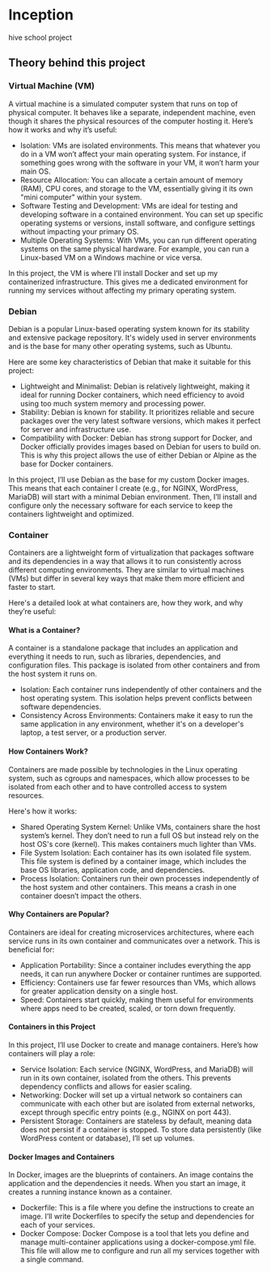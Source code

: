 # Inception
hive school project

## Theory behind this project

### Virtual Machine (VM)
A virtual machine is a simulated computer system that runs on top of physical computer. It behaves like a separate, independent machine, even though it shares the physical resources of the computer hosting it. Here’s how it works and why it’s useful:

- Isolation: VMs are isolated environments. This means that whatever you do in a VM won’t affect your main operating system. For instance, if something goes wrong with the software in your VM, it won’t harm your main OS.
- Resource Allocation: You can allocate a certain amount of memory (RAM), CPU cores, and storage to the VM, essentially giving it its own "mini computer" within your system.
- Software Testing and Development: VMs are ideal for testing and developing software in a contained environment. You can set up specific operating systems or versions, install software, and configure settings without impacting your primary OS.
- Multiple Operating Systems: With VMs, you can run different operating systems on the same physical hardware. For example, you can run a Linux-based VM on a Windows machine or vice versa.

In this project, the VM is where I’ll install Docker and set up my containerized infrastructure. This gives me a dedicated environment for running my services without affecting my primary operating system.

### Debian
Debian is a popular Linux-based operating system known for its stability and extensive package repository. It's widely used in server environments and is the base for many other operating systems, such as Ubuntu.

Here are some key characteristics of Debian that make it suitable for this project:

- Lightweight and Minimalist: Debian is relatively lightweight, making it ideal for running Docker containers, which need efficiency to avoid using too much system memory and processing power.
- Stability: Debian is known for stability. It prioritizes reliable and secure packages over the very latest software versions, which makes it perfect for server and infrastructure use.
- Compatibility with Docker: Debian has strong support for Docker, and Docker officially provides images based on Debian for users to build on. This is why this project allows the use of either Debian or Alpine as the base for Docker containers.

In this project, I’ll use Debian as the base for my custom Docker images. This means that each container I create (e.g., for NGINX, WordPress, MariaDB) will start with a minimal Debian environment. Then, I’ll install and configure only the necessary software for each service to keep the containers lightweight and optimized.

### Container
Containers are a lightweight form of virtualization that packages software and its dependencies in a way that allows it to run consistently across different computing environments. They are similar to virtual machines (VMs) but differ in several key ways that make them more efficient and faster to start.

Here's a detailed look at what containers are, how they work, and why they’re useful:

#### What is a Container?
A container is a standalone package that includes an application and everything it needs to run, such as libraries, dependencies, and configuration files. This package is isolated from other containers and from the host system it runs on.

- Isolation: Each container runs independently of other containers and the host operating system. This isolation helps prevent conflicts between software dependencies.
- Consistency Across Environments: Containers make it easy to run the same application in any environment, whether it's on a developer's laptop, a test server, or a production server.

#### How Containers Work?
Containers are made possible by technologies in the Linux operating system, such as cgroups and namespaces, which allow processes to be isolated from each other and to have controlled access to system resources.

Here's how it works:

- Shared Operating System Kernel: Unlike VMs, containers share the host system’s kernel. They don’t need to run a full OS but instead rely on the host OS's core (kernel). This makes containers much lighter than VMs.
- File System Isolation: Each container has its own isolated file system. This file system is defined by a container image, which includes the base OS libraries, application code, and dependencies.
- Process Isolation: Containers run their own processes independently of the host system and other containers. This means a crash in one container doesn’t impact the others.

#### Why Containers are Popular?
Containers are ideal for creating microservices architectures, where each service runs in its own container and communicates over a network. This is beneficial for:

- Application Portability: Since a container includes everything the app needs, it can run anywhere Docker or container runtimes are supported.
- Efficiency: Containers use far fewer resources than VMs, which allows for greater application density on a single host.
- Speed: Containers start quickly, making them useful for environments where apps need to be created, scaled, or torn down frequently.

#### Containers in this Project
In this project, I’ll use Docker to create and manage containers. Here’s how containers will play a role:

- Service Isolation: Each service (NGINX, WordPress, and MariaDB) will run in its own container, isolated from the others. This prevents dependency conflicts and allows for easier scaling.
- Networking: Docker will set up a virtual network so containers can communicate with each other but are isolated from external networks, except through specific entry points (e.g., NGINX on port 443).
- Persistent Storage: Containers are stateless by default, meaning data does not persist if a container is stopped. To store data persistently (like WordPress content or database), I’ll set up volumes.

#### Docker Images and Containers
In Docker, images are the blueprints of containers. An image contains the application and the dependencies it needs. When you start an image, it creates a running instance known as a container.

- Dockerfile: This is a file where you define the instructions to create an image. I’ll write Dockerfiles to specify the setup and dependencies for each of your services.
- Docker Compose: Docker Compose is a tool that lets you define and manage multi-container applications using a docker-compose.yml file. This file will allow me to configure and run all my services together with a single command.
